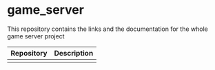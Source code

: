 # game_server
This repository contains the links and the documentation for the whole game server project

|**Repository**|**Description**|
|--------------|---------------|
|||
